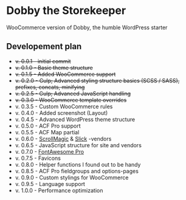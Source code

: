 # Dobby the Storekeeper
WooCommerce version of Dobby, the humble WordPress starter

## Developement plan
* ~~v. 0.0.1 - initial commit~~
* ~~v. 0.1.0 - Basic theme structure~~
* ~~v. 0.1.5 - Added WooCommerce support~~
* ~~v. 0.2.0 - Gulp; Advanced styling structure basics (SCSS / SASS), prefixes, concats, minifying~~
* ~~v. 0.2.5 - Gulp; Advanced JavaScript handling~~
* ~~v. 0.3.0 - WooCommerce template overrides~~
* v. 0.3.5 - Custom WooCommerce rules
* v. 0.4.0 - Added screenshot (Layout)
* v. 0.4.5 - Advanced WordPress theme structure
* v. 0.5.0 - ACF Pro support
* v. 0.5.5 - ACF Map partial
* v. 0.6.0 - [ScrollMagic](http://scrollmagic.io/) & [Slick](http://kenwheeler.github.io/slick/) -vendors
* v. 0.6.5 - JavaScript structure for site and vendors
* v. 0.7.0 - [FontAwesome Pro](https://fontawesome.com/)
* v. 0.7.5 - Favicons
* v. 0.8.0 - Helper functions I found out to be handy
* v. 0.8.5 - ACF Pro fieldgroups and options-pages
* v. 0.9.0 - Custom stylings for WooCommerce
* v. 0.9.5 - Language support
* v. 1.0.0 - Performance optimization

 
